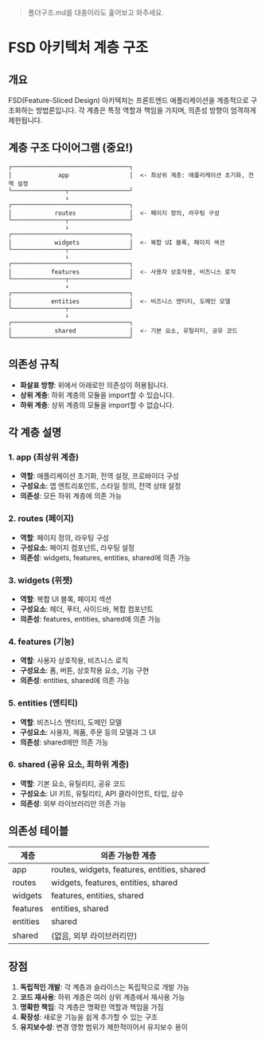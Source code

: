 > 폴더구조.md를 대충이라도 훑어보고 와주세요.

# FSD 아키텍처 계층 구조

## 개요

FSD(Feature-Sliced Design) 아키텍처는 프론트엔드 애플리케이션을 계층적으로 구조화하는 방법론입니다. 각 계층은 특정 역할과 책임을 가지며, 의존성 방향이 엄격하게 제한됩니다.

## 계층 구조 다이어그램 (중요!)

```
┌─────────────────────────────────┐
│             app                 │  <- 최상위 계층: 애플리케이션 초기화, 전역 설정
└───────────────┬─────────────────┘
                ↓
┌─────────────────────────────────┐
│            routes               │  <- 페이지 정의, 라우팅 구성
└───────────────┬─────────────────┘
                ↓
┌─────────────────────────────────┐
│            widgets              │  <- 복합 UI 블록, 페이지 섹션
└───────────────┬─────────────────┘
                ↓
┌─────────────────────────────────┐
│           features              │  <- 사용자 상호작용, 비즈니스 로직
└───────────────┬─────────────────┘
                ↓
┌─────────────────────────────────┐
│           entities              │  <- 비즈니스 엔티티, 도메인 모델
└───────────────┬─────────────────┘
                ↓
┌─────────────────────────────────┐
│            shared               │  <- 기본 요소, 유틸리티, 공유 코드
└─────────────────────────────────┘
```

## 의존성 규칙

- **화살표 방향**: 위에서 아래로만 의존성이 허용됩니다.
- **상위 계층**: 하위 계층의 모듈을 import할 수 있습니다.
- **하위 계층**: 상위 계층의 모듈을 import할 수 없습니다.

## 각 계층 설명

### 1. app (최상위 계층)

- **역할**: 애플리케이션 초기화, 전역 설정, 프로바이더 구성
- **구성요소**: 앱 엔트리포인트, 스타일 정의, 전역 상태 설정
- **의존성**: 모든 하위 계층에 의존 가능

### 2. routes (페이지)

- **역할**: 페이지 정의, 라우팅 구성
- **구성요소**: 페이지 컴포넌트, 라우팅 설정
- **의존성**: widgets, features, entities, shared에 의존 가능

### 3. widgets (위젯)

- **역할**: 복합 UI 블록, 페이지 섹션
- **구성요소**: 헤더, 푸터, 사이드바, 복합 컴포넌트
- **의존성**: features, entities, shared에 의존 가능

### 4. features (기능)

- **역할**: 사용자 상호작용, 비즈니스 로직
- **구성요소**: 폼, 버튼, 상호작용 요소, 기능 구현
- **의존성**: entities, shared에 의존 가능

### 5. entities (엔티티)

- **역할**: 비즈니스 엔티티, 도메인 모델
- **구성요소**: 사용자, 제품, 주문 등의 모델과 그 UI
- **의존성**: shared에만 의존 가능

### 6. shared (공유 요소, 최하위 계층)

- **역할**: 기본 요소, 유틸리티, 공유 코드
- **구성요소**: UI 키트, 유틸리티, API 클라이언트, 타입, 상수
- **의존성**: 외부 라이브러리만 의존 가능

## 의존성 테이블

| 계층     | 의존 가능한 계층                            |
| -------- | ------------------------------------------- |
| app      | routes, widgets, features, entities, shared |
| routes   | widgets, features, entities, shared         |
| widgets  | features, entities, shared                  |
| features | entities, shared                            |
| entities | shared                                      |
| shared   | (없음, 외부 라이브러리만)                   |

## 장점

1. **독립적인 개발**: 각 계층과 슬라이스는 독립적으로 개발 가능
2. **코드 재사용**: 하위 계층은 여러 상위 계층에서 재사용 가능
3. **명확한 책임**: 각 계층은 명확한 역할과 책임을 가짐
4. **확장성**: 새로운 기능을 쉽게 추가할 수 있는 구조
5. **유지보수성**: 변경 영향 범위가 제한적이어서 유지보수 용이
